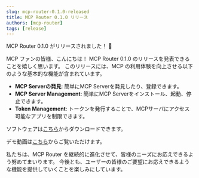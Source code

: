 ```yaml
---
slug: mcp-router-0.1.0-released
title: MCP Router 0.1.0 リリース
authors: [mcp-router]
tags: [release]
---
```


MCP Router 0.1.0 がリリースされました！ 🎉

<!-- truncate -->

MCP ファンの皆様、こんにちは！
MCP Router 0.1.0 のリリースを発表できることを嬉しく思います。
このリリースには、MCP の利用体験を向上させる以下のような基本的な機能が含まれています。

- **MCP Serverの発見**: 簡単にMCP Serverを発見したり、登録できます。
- **MCP Server Management**: 簡単にMCP Serverをインストール、起動、停止できます。
- **Token Management**: トークンを発行することで、MCPサーバにアクセス可能なアプリを制限できます。


ソフトウェアは[こちら](https://github.com/mcp-router/mcp-router/releases)からダウンロードできます。

デモ動画は[こちら](https://x.com/mcp_router/status/1907153162487931156)からご覧いただけます。

私たちは、MCP Router を継続的に進化させて、皆様のニーズにお応えできるよう努めてまいります。
今後とも、ユーザーの皆様のご要望にお応えできるような機能を提供していくことを楽しみにしています。


